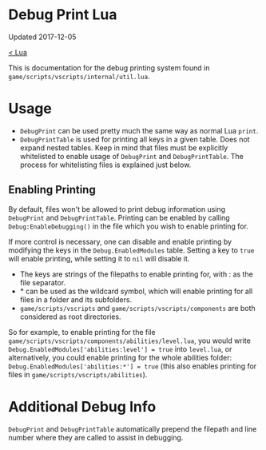 # Debug Print Lua

Updated 2017-12-05

[< Lua][0]

This is documentation for the debug printing system found in `game/scripts/vscripts/internal/util.lua`.

# Usage
- `DebugPrint` can be used pretty much the same way as normal Lua `print`.
- `DebugPrintTable` is used for printing all keys in a given table. Does not expand nested tables.
Keep in mind that files must be explicitly whitelisted to enable usage of `DebugPrint` and `DebugPrintTable`. The process for whitelisting files is explained just below.

## Enabling Printing
By default, files won't be allowed to print debug information using `DebugPrint` and `DebugPrintTable`. Printing can be enabled by calling `Debug:EnableDebugging()` in the file which you wish to enable printing for.

If more control is necessary, one can disable and enable printing by modifying the keys in the `Debug.EnabledModules` table. Setting a key to `true` will enable printing, while setting it to `nil` will disable it.
- The keys are strings of the filepaths to enable printing for, with : as the file separator.
- \* can be used as the wildcard symbol, which will enable printing for all files in a folder and its subfolders.
- `game/scripts/vscripts` and `game/scripts/vscripts/components` are both considered as root directories.

So for example, to enable printing for the file `game/scripts/vscripts/components/abilities/level.lua`, you would write `Debug.EnabledModules['abilities:level'] = true` into `level.lua`, or alternatively, you could enable printing for the whole abilities folder: `Debug.EnabledModules['abilities:*'] = true` (this also enables printing for files in `game/scripts/vscripts/abilities`).

# Additional Debug Info
`DebugPrint` and `DebugPrintTable` automatically prepend the filepath and line number where they are called to assist in debugging.

[0]: README.md
